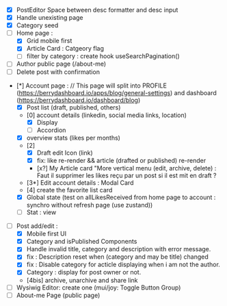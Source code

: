 - [x] PostEditor Space between desc formatter and desc input 
- [x] Handle unexisting page
- [x] Category seed
- [ ] Home page : 
    - [x] Grid mobile first
    - [x] Article Card : Catgeory flag
    - [ ] filter by category : create hook useSearchPagination()
- [ ] Author public page (/about-me)
- [ ] Delete post with confirmation
- [*] Account page : // This page will split into PROFILE (https://berrydashboard.io/apps/blog/general-settings) and dashboard (https://berrydashboard.io/dashboard/blog)
    - [x] Post list (draft, published, others)
    - [0] account details (linkedin, social media links, location)
        - [x] Display
        - [ ] Accordion
    - [x] overview stats (likes per months)
    - [2] 
        - [x] Draft edit Icon (link)
        - [x] fix: like re-render && article (drafted or published) re-render
        - [x?] My Article card "More vertical menu (edit, archive, delete) : Faut il supprimer les likes reçu par un post si il est mit en draft ?
    - [3*] Edit account details : Modal Card
    - [4] create the favorite list card
    - [x] Global state (test on allLikesReceived from home page to account : synchro without refresh page (use zustand))
    - [ ] Stat : view
- [ ] Post add/edit :
    - [x] Mobile first UI
    - [x] Category and isPublished Components
    - [x] Handle invalid title, category and description with error message.
    - [x] fix : Description reset when (category and may be title) changed
    - [x] fix : Disable category for acticle displaying when i am not the author.
    - [x] Category : display for post owner or not.
    - [4bis] archive, unarchive and share link
- [ ] Wysiwig Editor: create one (mui/joy: Toggle Button Group)
- [ ] About-me Page (public page)